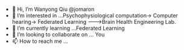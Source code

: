 - 👋 Hi, I’m Wanyong Qiu @jomaron
- 👀 I’m interested in ...Psychophysiological computation-> Computer hearing-> Federated Learning --->Brain Health Engineering Lab.
- 🌱 I’m currently learning ...Federated Learning
- 💞️ I’m looking to collaborate on ... You
- 📫 How to reach me ...

<!---
jomaron/jomaron is a ✨ special ✨ repository because its `README.md` (this file) appears on your GitHub profile.
You can click the Preview link to take a look at your changes.
--->
